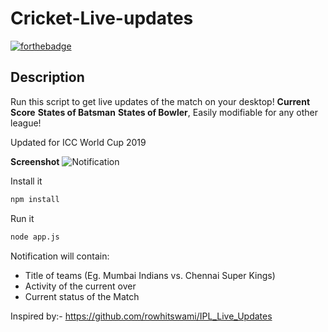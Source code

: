# Cricket-Live-updates
[![forthebadge](https://forthebadge.com/images/badges/made-with-javascript.svg)](https://forthebadge.com)

## Description
Run this script to get live updates of the match on your desktop! **Current Score** **States of Batsman** **States of Bowler**,
Easily modifiable for any other league!

Updated for ICC World Cup 2019

**Screenshot**
![Notification](https://i.imgur.com/TWhCJGk.jpg)

Install it
```sh
npm install
````
Run it
```sh
node app.js
```
Notification will contain:
- Title of teams (Eg. Mumbai Indians vs. Chennai Super Kings)
- Activity of the current over
- Current status of the Match

Inspired by:- https://github.com/rowhitswami/IPL_Live_Updates
